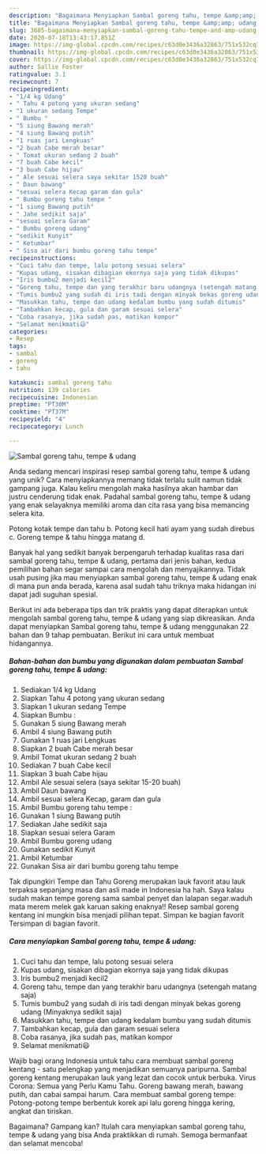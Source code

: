 ```yaml
---
description: "Bagaimana Menyiapkan Sambal goreng tahu, tempe &amp;amp; udang, Bikin Ngiler"
title: "Bagaimana Menyiapkan Sambal goreng tahu, tempe &amp;amp; udang, Bikin Ngiler"
slug: 3685-bagaimana-menyiapkan-sambal-goreng-tahu-tempe-and-amp-udang-bikin-ngiler
date: 2020-07-18T13:43:17.851Z
image: https://img-global.cpcdn.com/recipes/c63d0e3436a32863/751x532cq70/sambal-goreng-tahu-tempe-udang-foto-resep-utama.jpg
thumbnail: https://img-global.cpcdn.com/recipes/c63d0e3436a32863/751x532cq70/sambal-goreng-tahu-tempe-udang-foto-resep-utama.jpg
cover: https://img-global.cpcdn.com/recipes/c63d0e3436a32863/751x532cq70/sambal-goreng-tahu-tempe-udang-foto-resep-utama.jpg
author: Sallie Foster
ratingvalue: 3.1
reviewcount: 7
recipeingredient:
- "1/4 kg Udang"
- " Tahu 4 potong yang ukuran sedang"
- "1 ukuran sedang Tempe"
- " Bumbu "
- "5 siung Bawang merah"
- "4 siung Bawang putih"
- "1 ruas jari Lengkuas"
- "2 buah Cabe merah besar"
- " Tomat ukuran sedang 2 buah"
- "7 buah Cabe kecil"
- "3 buah Cabe hijau"
- " Ale sesuai selera saya sekitar 1520 buah"
- " Daun bawang"
- "sesuai selera Kecap garam dan gula"
- " Bumbu goreng tahu tempe "
- "1 siung Bawang putih"
- " Jahe sedikit saja"
- "sesuai selera Garam"
- " Bumbu goreng udang"
- "sedikit Kunyit"
- " Ketumbar"
- " Sisa air dari bumbu goreng tahu tempe"
recipeinstructions:
- "Cuci tahu dan tempe, lalu potong sesuai selera"
- "Kupas udang, sisakan dibagian ekornya saja yang tidak dikupas"
- "Iris bumbu2 menjadi kecil2"
- "Goreng tahu, tempe dan yang terakhir baru udangnya (setengah matang saja)"
- "Tumis bumbu2 yang sudah di iris tadi dengan minyak bekas goreng udang (Minyaknya sedikit saja)"
- "Masukkan tahu, tempe dan udang kedalam bumbu yang sudah ditumis"
- "Tambahkan kecap, gula dan garam sesuai selera"
- "Coba rasanya, jika sudah pas, matikan kompor"
- "Selamat menikmati😃"
categories:
- Resep
tags:
- sambal
- goreng
- tahu

katakunci: sambal goreng tahu 
nutrition: 139 calories
recipecuisine: Indonesian
preptime: "PT30M"
cooktime: "PT37M"
recipeyield: "4"
recipecategory: Lunch

---
```



![Sambal goreng tahu, tempe &amp; udang](https://img-global.cpcdn.com/recipes/c63d0e3436a32863/751x532cq70/sambal-goreng-tahu-tempe-udang-foto-resep-utama.jpg)

Anda sedang mencari inspirasi resep sambal goreng tahu, tempe &amp; udang yang unik? Cara menyiapkannya memang tidak terlalu sulit namun tidak gampang juga. Kalau keliru mengolah maka hasilnya akan hambar dan justru cenderung tidak enak. Padahal sambal goreng tahu, tempe &amp; udang yang enak selayaknya memiliki aroma dan cita rasa yang bisa memancing selera kita.

Potong kotak tempe dan tahu b. Potong kecil hati ayam yang sudah direbus c. Goreng tempe &amp; tahu hingga matang d.

Banyak hal yang sedikit banyak berpengaruh terhadap kualitas rasa dari sambal goreng tahu, tempe &amp; udang, pertama dari jenis bahan, kedua pemilihan bahan segar sampai cara mengolah dan menyajikannya. Tidak usah pusing jika mau menyiapkan sambal goreng tahu, tempe &amp; udang enak di mana pun anda berada, karena asal sudah tahu triknya maka hidangan ini dapat jadi suguhan spesial.


Berikut ini ada beberapa tips dan trik praktis yang dapat diterapkan untuk mengolah sambal goreng tahu, tempe &amp; udang yang siap dikreasikan. Anda dapat menyiapkan Sambal goreng tahu, tempe &amp; udang menggunakan 22 bahan dan 9 tahap pembuatan. Berikut ini cara untuk membuat hidangannya.

<!--inarticleads1-->

##### Bahan-bahan dan bumbu yang digunakan dalam pembuatan Sambal goreng tahu, tempe &amp; udang:

1. Sediakan 1/4 kg Udang
1. Siapkan  Tahu 4 potong yang ukuran sedang
1. Siapkan 1 ukuran sedang Tempe
1. Siapkan  Bumbu :
1. Gunakan 5 siung Bawang merah
1. Ambil 4 siung Bawang putih
1. Gunakan 1 ruas jari Lengkuas
1. Siapkan 2 buah Cabe merah besar
1. Ambil  Tomat ukuran sedang 2 buah
1. Sediakan 7 buah Cabe kecil
1. Siapkan 3 buah Cabe hijau
1. Ambil  Ale sesuai selera (saya sekitar 15-20 buah)
1. Ambil  Daun bawang
1. Ambil sesuai selera Kecap, garam dan gula
1. Ambil  Bumbu goreng tahu tempe :
1. Gunakan 1 siung Bawang putih
1. Sediakan  Jahe sedikit saja
1. Siapkan sesuai selera Garam
1. Ambil  Bumbu goreng udang
1. Gunakan sedikit Kunyit
1. Ambil  Ketumbar
1. Gunakan  Sisa air dari bumbu goreng tahu tempe


Tak dipungkiri Tempe dan Tahu Goreng merupakan lauk favorit atau lauk terpaksa sepanjang masa dan asli made in Indonesia ha hah. Saya kalau sudah makan tempe goreng sama sambal penyet dan lalapan segar.waduh mata merem melek gak karuan saking enaknya!! Resep sambal goreng kentang ini mungkin bisa menjadi pilihan tepat. Simpan ke bagian favorit Tersimpan di bagian favorit. 

<!--inarticleads2-->

##### Cara menyiapkan Sambal goreng tahu, tempe &amp; udang:

1. Cuci tahu dan tempe, lalu potong sesuai selera
1. Kupas udang, sisakan dibagian ekornya saja yang tidak dikupas
1. Iris bumbu2 menjadi kecil2
1. Goreng tahu, tempe dan yang terakhir baru udangnya (setengah matang saja)
1. Tumis bumbu2 yang sudah di iris tadi dengan minyak bekas goreng udang (Minyaknya sedikit saja)
1. Masukkan tahu, tempe dan udang kedalam bumbu yang sudah ditumis
1. Tambahkan kecap, gula dan garam sesuai selera
1. Coba rasanya, jika sudah pas, matikan kompor
1. Selamat menikmati😃


Wajib bagi orang Indonesia untuk tahu cara membuat sambal goreng kentang - satu pelengkap yang menjadikan semuanya paripurna. Sambal goreng kentang merupakan lauk yang lezat dan cocok untuk berbuka. Virus Corona: Semua yang Perlu Kamu Tahu. Goreng bawang merah, bawang putih, dan cabai sampai harum. Cara membuat sambal goreng tempe: Potong-potong tempe berbentuk korek api lalu goreng hingga kering, angkat dan tiriskan. 

Bagaimana? Gampang kan? Itulah cara menyiapkan sambal goreng tahu, tempe &amp; udang yang bisa Anda praktikkan di rumah. Semoga bermanfaat dan selamat mencoba!
